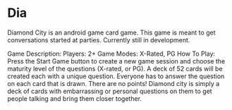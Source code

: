 Dia
===

Diamond City is an android game card game. This game is meant to get conversations started at parties. 
Currently still in development.

Game Description:
Players: 2+
Game Modes: X-Rated, PG
How To Play: Press the Start Game button to create a new game session and choose the maturity level of the questions 
(X-rated, or PG). A deck of 52 cards will be created each with a unique question. Everyone has to answer the question
on each card that is drawn. There are no points! Diamond city is simply a deck of cards with embarrassing or personal
questions on them to get people talking and bring them closer together.
